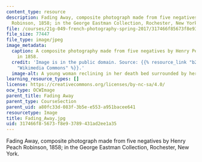 ```yaml
---
content_type: resource
description: Fading Away, composite photograph made from five negatives by Henry Peach
  Robinson, 1858; in the George Eastman Collection, Rochester, New York.
file: /courses/21g-049-french-photography-spring-2017/317466f85673f8e93789431ad2ee1a35_Fading_Away.jpg
file_size: 77447
file_type: image/jpeg
image_metadata:
  caption: A composite photography made from five negatives by Henry Peach Robinson
    in 1858.
  credit: 'Image is in the public domain. Source: {{% resource_link "b23b4330-f9d0-4b95-bc34-00a5610f5209"
    "Wikimedia Commons" %}}.'
  image-alt: A young woman reclining in her death bed surrounded by her family.
learning_resource_types: []
license: https://creativecommons.org/licenses/by-nc-sa/4.0/
ocw_type: OCWImage
parent_title: Fading Away
parent_type: CourseSection
parent_uid: a80fc33d-083f-3b5e-e553-a951bacee641
resourcetype: Image
title: Fading_Away.jpg
uid: 317466f8-5673-f8e9-3789-431ad2ee1a35
---
```

Fading Away, composite photograph made from five negatives by Henry Peach Robinson, 1858; in the George Eastman Collection, Rochester, New York.